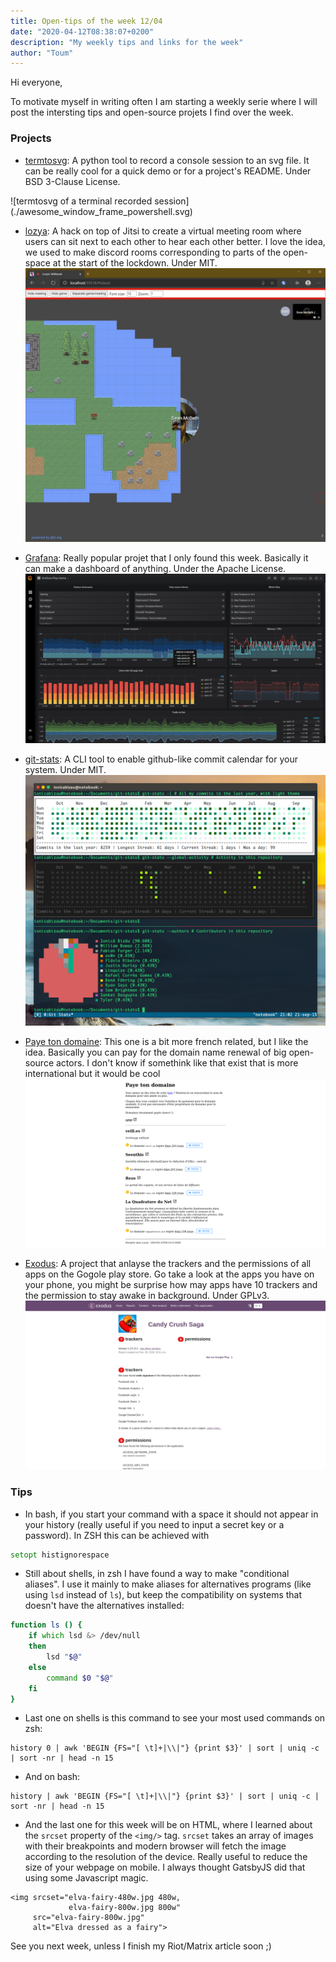 ```yaml
---
title: Open-tips of the week 12/04
date: "2020-04-12T08:38:07+0200"
description: "My weekly tips and links for the week"
author: "Toum"
---
```


Hi everyone,

To motivate myself in writing often I am starting a weekly serie where I will 
post the intersting tips and open-source projets I find over the week.

### Projects

- [termtosvg](https://github.com/nbedos/termtosvg): A python tool to record a console session to an svg file. It can be really cool for a quick demo or for a project's README. Under BSD 3-Clause License.<br/>
<picture style="display: flex; width: 100%; justify-content: center; align-items: center">
![termtosvg of a terminal recorded session](./awesome_window_frame_powershell.svg)
</picture>

- [lozya](https://github.com/capnmidnight/lozya): A hack on top of Jitsi to create a virtual meeting room where users can sit next to each other to hear each other better. I love the idea, we used to make discord rooms corresponding to parts of the open-space at the start of the lockdown. Under MIT.
![lozya example showing a jitsi room with a rpg-like board to move around the room](./lozya.png)

- [Grafana](https://github.com/grafana/grafana): Really popular projet that I only found this week. Basically it can make a dashboard of anything. Under the Apache License.
![Gafana dashboard with loads of graphs](./grafana.png)

- [git-stats](https://github.com/IonicaBizau/git-stats): A CLI tool to enable github-like commit calendar for your system. Under MIT.
![Terminal with 2 commit calendars](./git-status.png)

- [Paye ton domaine](https://rednegra.net/payetondomaine/): This one is a bit more french related, but I like the idea. Basically you can pay for the domain name renewal of big open-source actors. I don't know if somethink like that exist that is more international but it would be cool
![Screenshot of https://rednegra.net/payetondomaine/ with 4 projects waiting for domain renewal](./paye-ton-domaine.png)
- [Exodus](https://reports.exodus-privacy.eu.org/en/): A project that anlayse the trackers and the permissions of all apps on the Gogole play store. Go take a look at the apps you have on your phone, you might be surprise how may apps have 10 trackers and the permission to stay awake in background. Under GPLv3.
![Screenshot of Exodus' report on Candy Crush Saga](./candy-crush-exodus.png)

### Tips

- In bash, if you start your command with a space it should not appear in your history (really useful if you need to input a secret key or a password). In ZSH this can be achieved with 
 ```zsh
 setopt histignorespace
 ```
- Still about shells, in zsh I have found a way to make "conditional aliases". I use it mainly to make aliases for alternatives programs (like using `lsd` instead of `ls`), but keep the compatibility on systems that doesn't have the alternatives installed:
```zsh
function ls () {
    if which lsd &> /dev/null
    then
        lsd "$@"
    else
        command $0 "$@"
    fi
}
```

- Last one on shells is this command to see your most used commands on zsh:
```
history 0 | awk 'BEGIN {FS="[ \t]+|\\|"} {print $3}' | sort | uniq -c | sort -nr | head -n 15
```
- And on bash:
```
history | awk 'BEGIN {FS="[ \t]+|\\|"} {print $3}' | sort | uniq -c | sort -nr | head -n 15
```

- And the last one for this week will be on HTML, where I learned about the `srcset` property of the `<img/>` tag. `srcset` takes an array of images with their breakpoints and modern browser will fetch the image according to the resolution of the device. Really useful to reduce the size of your webpage on mobile. I always thought GatsbyJS did that using some Javascript magic.
```
<img srcset="elva-fairy-480w.jpg 480w,
             elva-fairy-800w.jpg 800w"
     src="elva-fairy-800w.jpg"
     alt="Elva dressed as a fairy">
```

See you next week, unless I finish my Riot/Matrix article soon ;)
